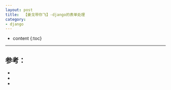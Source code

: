 ```yaml
---
layout: post
title:  【姜戈带你飞】-django的表单处理
category: 
- django  
---
```


* content
{:toc}



----

## 参考：

- []()  
- []()  
- []()  